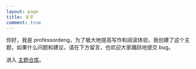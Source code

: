 ```yaml
---
layout: page
title: 关于
comment: true
---
```


你好，我是 professordeng，为了极大地提高写作和阅读体验，我创建了这个主题，如果什么问题和建议，请在下方留言，也欢迎大家踊跃地提交 bug。

进入 [主题仓库](https://github.com/professordeng/simple)。